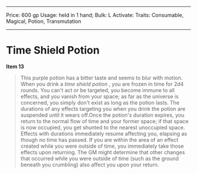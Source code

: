 
---
Price: 600 gp
Usage: held in 1 hand;
Bulk: L
Activate: 
Traits: Consumable, Magical, Potion, Transmutation

---

# Time Shield Potion

**Item 13**

> This purple potion has a bitter taste and seems to blur with motion. When you drink a *time shield potion* , you are frozen in time for 2d4 rounds. You can't act or be targeted, you become immune to all effects, and you vanish from your space; as far as the universe is concerned, you simply don't exist as long as the potion lasts. The durations of any effects targeting you when you drink the potion are suspended until it wears off.Once the potion's duration expires, you return to the normal flow of time and your former space; if that space is now occupied, you get shunted to the nearest unoccupied space. Effects with durations immediately resume affecting you, elapsing as though no time has passed. If you are within the area of an effect created while you were outside of time, you immediately take those effects upon returning. The GM might determine that other changes that occurred while you were outside of time (such as the ground beneath you crumbling) also affect you upon your return.
